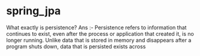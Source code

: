 # spring_jpa
What exactly is persistence? 
Ans :- Persistence refers to information that continues to exist, even after the process or application that created it, is no longer running. Unlike data that is stored in memory and disappears after a program shuts down, data that is persisted exists across 
